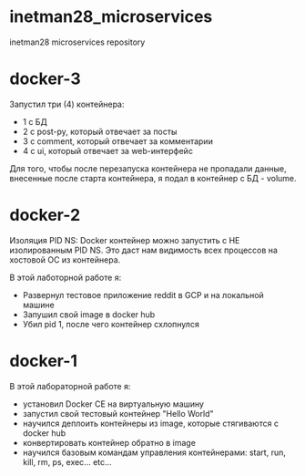 # inetman28_microservices
inetman28 microservices repository

# docker-3 

Запустил три (4) контейнера:
- 1 с БД
- 2 с post-py, который отвечает за посты 
- 3 с comment, который отвечает за комментарии
- 4 с ui, который отвечает за web-интерфейс

Для того, чтобы после перезапуска контейнера не пропадали данные, внесенные после старта контейнера, я подал в контейнер с БД - volume. 

# docker-2

Изоляция PID NS: Docker контейнер можно запустить с НЕ изолированным PID NS. Это даст нам видимость всех процессов на хостовой ОС из контейнера. 

В этой лаботорной работе я:
- Развернул тестовое приложение reddit в GCP и на локальной машине
- Запушил свой image в docker hub
- Убил pid 1, после чего контейнер схлопнулся 

# docker-1

В этой лабораторной работе я:
- установил Docker CE на виртуальную машину
- запустил свой тестовый контейнер "Hello World"
- научился деплоить контейнеры из image, которые стягиваются с docker hub
- конвертировать контейнер обратно в image
- научился базовым командам управления контейнерами: start, run, kill, rm, ps, exec... etc...
